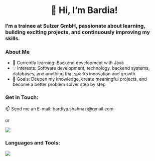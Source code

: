 <h1 align="center">👋 Hi, I’m Bardia!</h1>
<h3>I’m a trainee at Sulzer GmbH, passionate about learning, building exciting projects, and continuously improving my skills.</h3>

<h3>
  About Me
</h3>
<ul>
<li>🌱 Currently learning: Backend development with Java</li>
<li>💡 Interests: Software development, technology, backend systems, databases, and anything that sparks innovation and growth</li>
<li>🚀 Goals: Deepen my knowledge, create meaningful projects, and become a better problem solver step by step</li>
</ul>

<h3 align="left">Get in Touch:</h3>
📫 Send me an E-mail: bardiya.shahnazi@gmail.com

or

  <a href="https://www.linkedin.com/in/bardia-shahnazi/">
    <img src="https://skillicons.dev/icons?i=linkedin" />
  </a>
  
<h3 align="left">Languages and Tools:</h3>
  <a>
    <img src="https://skillicons.dev/icons?i=html,css,sass,bootstrap,tailwind,js,ts,react,angular,java,jest,mysql,graphql,mongodb,redis,git,linux,vscode,idea,arduino" />
  </a>
